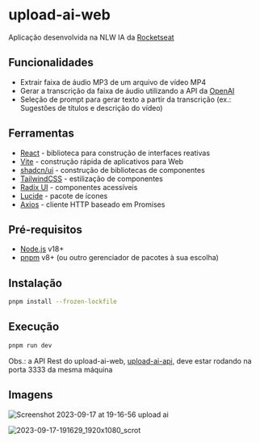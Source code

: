 # upload-ai-web

Aplicação desenvolvida na NLW IA da [Rocketseat]

## Funcionalidades

- Extrair faixa de áudio MP3 de um arquivo de vídeo MP4
- Gerar a transcrição da faixa de áudio utilizando a API da [OpenAI]
- Seleção de prompt para gerar texto a partir da transcrição (ex.: Sugestões de títulos e descrição do vídeo)

## Ferramentas

- [React] - biblioteca para construção de interfaces reativas
- [Vite] - construção rápida de aplicativos para Web
- [shadcn/ui] - construção de bibliotecas de componentes
- [TailwindCSS] - estilização de componentes
- [Radix UI] - componentes acessíveis
- [Lucide] - pacote de ícones
- [Axios] - cliente HTTP baseado em Promises

## Pré-requisitos

- [Node.js](https://nodejs.org/) v18+
- [pnpm] v8+ (ou outro gerenciador de pacotes à sua escolha)

## Instalação

```sh
pnpm install --frozen-lockfile
```

## Execução

```sh
pnpm run dev
```

Obs.: a API Rest do upload-ai-web, [upload-ai-api], deve estar rodando na porta 3333 da mesma máquina

## Imagens

![Screenshot 2023-09-17 at 19-16-56 upload ai](https://github.com/MatheusFelipe/upload-ai-web/assets/17498338/7d1310c6-f5a1-4c6c-9eb4-c9c4561e54bb)

![2023-09-17-191629_1920x1080_scrot](https://github.com/MatheusFelipe/upload-ai-web/assets/17498338/3d18c7de-9516-41aa-a697-2564c00f9d6e)

[//]: # (These are reference links used in the body of this note and get stripped out when the markdown processor does its job. There is no need to format nicely because it shouldn't be seen. Thanks SO - http://stackoverflow.com/questions/4823468/store-comments-in-markdown-syntax)

   [Rocketseat]: <https://www.rocketseat.com.br/>
   [OpenAI]: <https://openai.com/>
   [React]: <https://react.dev/>
   [Vite]: <https://vitejs.dev/>
   [shadcn/ui]: <https://ui.shadcn.com/>
   [TailwindCSS]: <https://tailwindcss.com/>
   [Radix UI]: <https://www.radix-ui.com/>
   [Lucide]: <https://lucide.dev/guide/packages/lucide-react>
   [Axios]: <https://axios-http.com/ptbr/docs/intro>
   [Node.js]: <https://nodejs.org/>
   [pnpm]: <https://pnpm.io/pt/>
   [upload-ai-api]: <https://github.com/MatheusFelipe/upload-ai-api>
